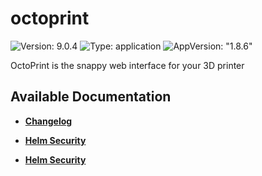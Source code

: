 # octoprint

![Version: 9.0.4](https://img.shields.io/badge/Version-9.0.4-informational?style=flat-square) ![Type: application](https://img.shields.io/badge/Type-application-informational?style=flat-square) ![AppVersion: "1.8.6"](https://img.shields.io/badge/AppVersion-"1.8.6"-informational?style=flat-square)

OctoPrint is the snappy web interface for your 3D printer

## Available Documentation

- [**Changelog**](CHANGELOG)

- [**Helm Security**](container-security)

- [**Helm Security**](helm-security)

